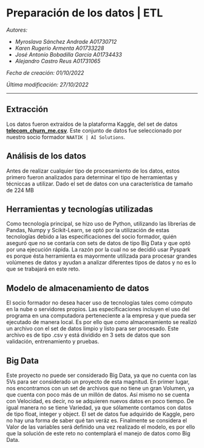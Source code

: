 # **Preparación de los datos | ETL**

_Autores:_

- _Myroslava Sánchez Andrade A01730712_
- _Karen Rugerio Armenta A01733228_
- _José Antonio Bobadilla García A01734433_
- _Alejandro Castro Reus A01731065_

_Fecha de creación: 01/10/2022_

_Última modificación: 27/10/2022_

---

## **Extracción**

Los datos fueron extraídos de la plataforma Kaggle, del set de datos **[telecom_churn_me.csv](https://www.kaggle.com/datasets/mark18vi/telecom-churn-data?resource=download)**. Este conjunto de datos fue seleccionado por nuestro socio formador `NAATIK | AI Solutions`.

## **Análisis de los datos**

Antes de realizar cualquier tipo de procesamiento de los datos, estos primero fueron analizados para determinar el tipo de herramientas y técniccas a utilizar.
Dado el set de datos con una característica de tamaño de 224 MB

## **Herramientas y tecnologías utilizadas**
Como tecnología principal, se hizo uso de Python, utilizando las librerías de Pandas, Numpy y Scikit-Learn, se optó por la utilización de estas tecnologías debido a las especificaciones del socio formador, quién aseguró que no se contaría con sets de datos de tipo Big Data y que optó por una ejecución rápida. La razón por la cual no se decidió usar Pyspark es porque ésta herramienta es mayormente utilizada para procesar grandes volúmenes de datos y ayudan a analizar diferentes tipos de datos y no es lo que se trabajará en este reto.

## **Modelo de almacenamiento de datos**
El socio formador no desea hacer uso de tecnologías tales como cómputo en la nube o servidores propios. Las especificaciones incluyen el uso del programa en una computadora perteneciente a la empresa y que pueda ser ejecutado de manera local. Es por ello que como almacenamiento se realizó un archivo con el set de datos limpio y listo para ser procesado. Este archivo es de tipo .csv y está dividido en 3 sets de datos que son validación, entrenamiento y pruebas. 

## **Big Data**
Este proyecto no puede ser considerado Big Data, ya que no cuenta con las 5Vs para ser considerado un proyecto de esta magnitud. En primer lugar, nos encontramos con un set de archivos que no tiene un gran Volumen, ya que cuenta con poco más de un millón de datos. Así mismo no se cuenta con Velocidad, es decir, no se adquieren nuevos datos en poco tiempo. De igual manera no se tiene Variedad, ya que sólamente contamos con datos de tipo float, integer y object. El set de datos fue adquirido de Kaggle, pero no hay una forma de saber qué tan veráz es. Finalmente se considera el Valor de las variables será definido una vez realizado el modelo, es por ello que la solución de este reto no contemplará el manejo de datos como Big Data. 
